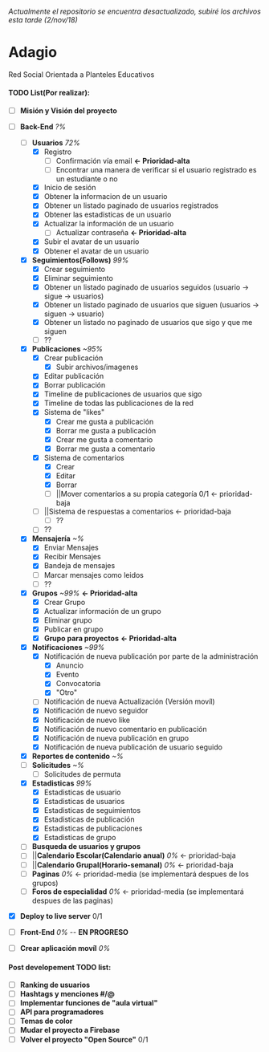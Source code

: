 ###### Actualmente el repositorio se encuentra desactualizado, subiré los archivos esta tarde (2/nov/18)
# Adagio
Red Social Orientada a Planteles Educativos

#### TODO List(Por realizar):
- [ ] **Misión y Visión del proyecto**
- [ ] **Back-End** *?%*
  - [ ] **Usuarios** *72%*
    - [x] Registro
      - [ ] Confirmación vía email **<- Prioridad-alta**
      - [ ] Encontrar una manera de verificar si el usuario registrado es un estudiante o no
    - [x] Inicio de sesión
    - [x] Obtener la informacion de un usuario
    - [x] Obtener un listado paginado de usuarios registrados
    - [x] Obtener las estadisticas de un usuario
    - [x] Actualizar la información de un usuario
      - [ ] Actualizar contraseña **<- Prioridad-alta**
    - [x] Subir el avatar de un usuario
    - [x] Obtener el avatar de un usuario
  - [x] **Seguimientos(Follows)** *99%*
    - [x] Crear seguimiento
    - [x] Eliminar seguimiento
    - [x] Obtener un listado paginado de usuarios seguidos (usuario -> sigue -> usuarios)
    - [x] Obtener un listado paginado de usuarios que siguen (usuarios -> siguen -> usuario)
    - [x] Obtener un listado no paginado de usuarios que sigo y que me siguen
    - [ ] ??
  - [x] **Publicaciones** *~95%*
    - [x] Crear publicación
      - [x] Subir archivos/imagenes
    - [x] Editar publicación
    - [x] Borrar publicación
    - [x] Timeline de publicaciones de usuarios que sigo
    - [x] Timeline de todas las publicaciones de la red
    - [x] Sistema de "likes"
      - [x] Crear me gusta a publicación
      - [x] Borrar me gusta a publicación
      - [x] Crear me gusta a comentario
      - [x] Borrar me gusta a comentario
    - [x] Sistema de comentarios
      - [x] Crear
      - [x] Editar
      - [x] Borrar
      - [ ] ||Mover comentarios a su propia categoría 0/1 <- prioridad-baja
    - [ ] ||Sistema de respuestas a comentarios <- prioridad-baja
      - [ ] ??
    - [ ] ??
  - [x] **Mensajería** *~%*
    - [x] Enviar Mensajes
    - [x] Recibir Mensajes
    - [x] Bandeja de mensajes
    - [ ] Marcar mensajes como leidos
    - [ ] ??
  - [x] **Grupos** *~99%* **<- Prioridad-alta**
    - [x] Crear Grupo
    - [x] Actualizar información de un grupo
    - [x] Eliminar grupo
    - [x] Publicar en grupo
    - [x] **Grupo para proyectos** **<- Prioridad-alta**
  - [x] **Notificaciones** *~99%*
    - [x] Notificación de nueva publicación por parte de la administración
      - [x] Anuncio
      - [x] Evento
      - [x] Convocatoria
      - [x] "Otro"
    - [ ] Notificación de nueva Actualización (Versión movíl)
    - [x] Notificación de nuevo seguidor
    - [x] Notificación de nuevo like
    - [x] Notificación de nuevo comentario en publicación
    - [x] Notificación de nueva publicación en grupo
    - [x] Notificación de nueva publicación de usuario seguido
  - [x] **Reportes de contenido** *~%*
  - [ ] **Solicitudes** *~%*
    - [ ] Solicitudes de permuta
  - [x] **Estadisticas** *99%*
    - [x] Estadisticas de usuario
    - [x] Estadisticas de usuarios
    - [x] Estadisticas de seguimientos
    - [x] Estadisticas de publicación
    - [x] Estadisticas de publicaciones
    - [x] Estadisticas de grupo
  - [ ] **Busqueda de usuarios y grupos**
  - [ ] ||**Calendario Escolar(Calendario anual)** *0%* <- prioridad-baja
  - [ ] ||**Calendario Grupal(Horario-semanal)** *0%* <- prioridad-baja
  - [ ] **Paginas** *0%* <- prioridad-media (se implementará despues de los grupos)
  - [ ] **Foros de especialidad** *0%* <- prioridad-media (se implementará despues de las paginas)
  
- [x] **Deploy to live server** 0/1

- [ ] **Front-End** *0%* -- **EN PROGRESO**

- [ ] **Crear aplicación movíl** *0%*

#### Post developement TODO list:
- [ ] **Ranking de usuarios**
- [ ] **Hashtags y menciones #/@**
- [ ] **Implementar funciones de "aula virtual"**
- [ ] **API para programadores**
- [ ] **Temas de color**
- [ ] **Mudar el proyecto a Firebase**
- [ ] **Volver el proyecto "Open Source"** 0/1
